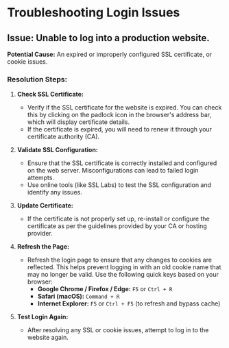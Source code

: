 # Troubleshooting Login Issues

## Issue: Unable to log into a production website.

**Potential Cause:** An expired or improperly configured SSL certificate, or cookie issues.

### Resolution Steps:

1. **Check SSL Certificate:**
   - Verify if the SSL certificate for the website is expired. You can check this by clicking on the padlock icon in the browser's address bar, which will display certificate details.
   - If the certificate is expired, you will need to renew it through your certificate authority (CA).

2. **Validate SSL Configuration:**
   - Ensure that the SSL certificate is correctly installed and configured on the web server. Misconfigurations can lead to failed login attempts.
   - Use online tools (like SSL Labs) to test the SSL configuration and identify any issues.

3. **Update Certificate:**
   - If the certificate is not properly set up, re-install or configure the certificate as per the guidelines provided by your CA or hosting provider.

4. **Refresh the Page:**
   - Refresh the login page to ensure that any changes to cookies are reflected. This helps prevent logging in with an old cookie name that may no longer be valid. Use the following quick keys based on your browser:
     - **Google Chrome / Firefox / Edge:** `F5` or `Ctrl + R`
     - **Safari (macOS):** `Command + R`
     - **Internet Explorer:** `F5` or `Ctrl + F5` (to refresh and bypass cache)

5. **Test Login Again:**
   - After resolving any SSL or cookie issues, attempt to log in to the website again.
